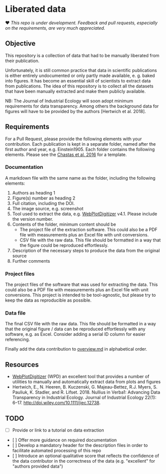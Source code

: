 # Liberated data

:heart: *This repo is under development. Feedback and pull requests, especially on the requirements, are very much appreciated.*

## Objective

This repository is a collection of data that had to be manually liberated from their publication. 

Unfortunately, it is still common practice that data in scientific publications is either entirely undocumented or only partly made available, e. g. baked into figures. It has become an essential skill of scientists to extract data from publications. The idea of this repository is to collect all the datasets that have been manually extracted and make them publicly available.

NB: The Journal of Industrial Ecology will soon adopt minimum requirements for data transparency. Among others the background data for figures will have to be provided by the authors [Hertwich et al. 2018]. 

## Requirements

For a Pull Request, please provide the following elements with your contribution. Each publication is kept in a separate folder, named after the first author and year, e.g. Einstein1905. Each folder contains the following elements. Please see the [Chastas et al. 2016](Chastas2016) for a template.

### Documentation

A markdown file with the same name as the folder, including the following elements: 

1. Authors as heading 1
2. Figure(s) number as heading 2
3. Full citation, including the DOI.
4. The image source, e.g. screenshot
5. Tool used to extract the data, e.g. [WebPlotDigitizer](https://apps.automeris.io/wpd/) v4.1. Please include the version number. 
6. Contents of the folder, minimum content should be
   - The project file of the extraction software. This could also be a PDF file with measurements plus an Excel file with unit conversions.
   - CSV file with the raw data. This file should be formatted in a way that the figure could be reproduced effortlessly.
7. Description of the necessary steps to produce the data from the original source
8. Further comments

### Project files

The project files of the software that was used for extracting the data. This could also be a PDF file with measurements plus an Excel file with unit conversions. This project is intended to be tool-agnostic, but please try to keep the data as reproducible as possible. 

### Data file

The final CSV file with the raw data. This file should be formatted in a way that the original figure / data can be reproduced effortlessly with any software, e.g. as Excel. Consider adding a serial ID column for easier referencing.

Finally add the data contribution to [overview.md](overview.md) in alphabetical order.

## Resources

- [WebPlotDigitizer](https://apps.automeris.io/wpd/) (WPD) an excellent tool that provides a number of utilities to manually and automatically extract data from plots and figures
- Hertwich, E., N. Heeren, B. Kuczenski, G. Majeau-Bettez, R.J. Myers, S. Pauliuk, K. Stadler, and R. Lifset. 2018. Nullius in Verba1: Advancing Data Transparency in Industrial Ecology. Journal of Industrial Ecology 22(1): 6–17. http://doi.wiley.com/10.1111/jiec.12738.

## TODO

- [ ] Provide or link to a tutorial on data extraction
- [ ] Offer more guidance on required documentation
- [ ] Develop a mandatory header for the description files in order to facilitate automated processing of this repo
- [ ] Introduce an optional qualitative score that reflects the confidence of the data contributor in the correctness of the data (e.g. "excellent" for "authors provided data")
